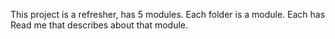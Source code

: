 This project is a refresher, has 5 modules. Each folder is a module. Each has Read me that describes about that module.